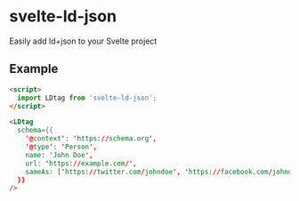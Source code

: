 # svelte-ld-json

Easily add ld+json to your Svelte project

## Example

```html
<script>
  import LDtag from 'svelte-ld-json';
</script>

<LDtag
  schema={{
    '@context': 'https://schema.org',
    '@type': 'Person',
    name: 'John Doe',
    url: 'https://example.com/',
    sameAs: ['https://twitter.com/johndoe', 'https://facebook.com/johndoe']
  }}
/>
```


